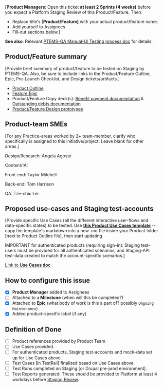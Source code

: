 \[**Product Managers**: Open this ticket **at least 2 Sprints (4 weeks)** before you expect a Platform Staging Review of this Product/Feature.  Then:
- Replace title's **[Product/Feature]** with your actual product/feature name.
- Add yourself to Assignees
- Fill-out sections below.]

**See also**: Relevant [PTEMS-QA Manual-UI Testing process doc](https://github.com/department-of-veterans-affairs/va.gov-team/blob/master/teams/vsa/engineering/qa/manual-ui-testing-process.md) for details.

## Product/Feature summary

\[Provide brief summary of product/feature to be tested on Staging by PTEMS-QA. Also, be sure to include links to the Product/Feature Outline, Epic, Pre-Launch Checklist, and Design tickets/artifacts.]

- [Product Outline](https://github.com/department-of-veterans-affairs/va.gov-team/tree/master/products/identity-personalization/my-va)
- [Feature Epic](https://github.com/department-of-veterans-affairs/va.gov-team/issues/43332)
- Product/Feature Copy deck(s): [Benefit payment documentation](https://github.com/department-of-veterans-affairs/va.gov-team/blob/master/products/identity-personalization/my-va/payment-history/documentation/benefit-payments-FE-documentation.md) & [Outstanding debts documentation](https://github.com/department-of-veterans-affairs/va.gov-team/blob/master/products/identity-personalization/my-va/payment-history/documentation/outstanding-debts-FE-documentation.md)
- [Product/Feature Design prototypes](https://www.sketch.com/s/9b0e6efc-423a-4354-9db3-ab2083d566c9/a/rb3RzvK)

## Product-team SMEs

\[For any Practice-areas worked by 2+ team-member, clarify who specifically is assigned to this initiative/project. Leave blank for other areas.\]

Design/Research: Angela Agosto

Content/IA: 

Front-end: Taylor Mitchell

Back-end: Tom Harrison

QA: Tze-chiu Lei

## Proposed use-cases and Staging test-accounts

\[Provide specific Use Cases (all the different interactive user-flows and data-specific states) to be tested.  Use **[this Product Use Cases template](https://github.com/department-of-veterans-affairs/va.gov-team/blob/master/teams/vsa/design/product-use-cases-template.md)** -- copy the template's markdown into a new .md file inside your Product folder [next to Product Outline file], then start updating.

IMPORTANT for authenticated products (requiring sign-in): Staging test-users must be provided for all authenticated scenarios, and Staging-API test-data created to match the account-specific scenarios.]

[Link to **Use Cases doc**](https://github.com/department-of-veterans-affairs/va.gov-team-sensitive/blob/master/Administrative/vagov-users/staging-test-accounts-myva-payment-info-v2.md)

## How to configure this issue

- [X] **Product Manager** added to Assignees
- [ ] Attached to a **Milestone** (when will this be completed?)
- [X] Attached to **Epic** (what body of work is this a part of? possibly `Ongoing Maintenance`)
- [X] Added product-specific label (if any)

## Definition of Done

- [ ] Product references provided by Product Team.
- [ ] Use Cases provided.
- [ ] For authenticated products, Staging test-accounts and mock-data set up for Use Cases above.
- [ ] Test Cases [in TestRail] finalized based on Use Cases above.
- [ ] Test Runs completed on Staging [or Drupal pre-prod environment].
- [ ] Test Reports generated.  These should be provided to Platform at least 4 workdays before [Staging Review](https://depo-platform-documentation.scrollhelp.site/collaboration-cycle/Staging-review.1810137181.html).
